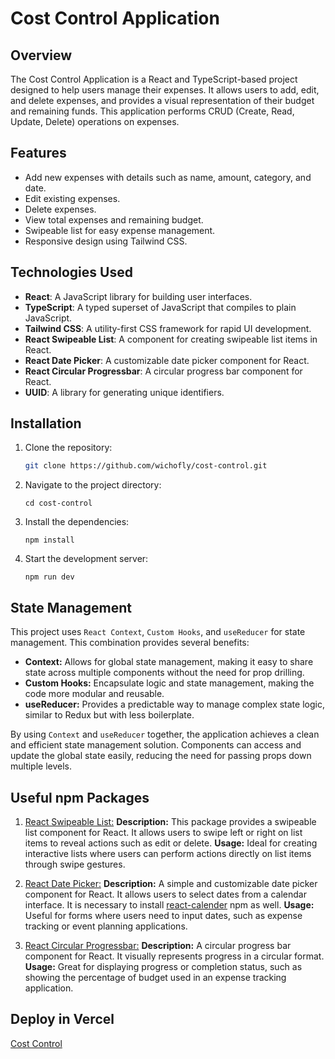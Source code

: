 # Cost Control Application

## Overview

The Cost Control Application is a React and TypeScript-based project designed to help users manage their expenses. It allows users to add, edit, and delete expenses, and provides a visual representation of their budget and remaining funds. This application performs CRUD (Create, Read, Update, Delete) operations on expenses.

## Features

- Add new expenses with details such as name, amount, category, and date.
- Edit existing expenses.
- Delete expenses.
- View total expenses and remaining budget.
- Swipeable list for easy expense management.
- Responsive design using Tailwind CSS.

## Technologies Used

- **React**: A JavaScript library for building user interfaces.
- **TypeScript**: A typed superset of JavaScript that compiles to plain JavaScript.
- **Tailwind CSS**: A utility-first CSS framework for rapid UI development.
- **React Swipeable List**: A component for creating swipeable list items in React.
- **React Date Picker**: A customizable date picker component for React.
- **React Circular Progressbar**: A circular progress bar component for React.
- **UUID**: A library for generating unique identifiers.

## Installation

1. Clone the repository:

   ```bash
   git clone https://github.com/wichofly/cost-control.git
   ```

2. Navigate to the project directory:

   ```
   cd cost-control
   ```

3. Install the dependencies:

   ```
   npm install
   ```

4. Start the development server:

   ```
   npm run dev
   ```

## State Management

This project uses `React Context`, `Custom Hooks`, and `useReducer` for state management. This combination provides several benefits:

- **Context:** Allows for global state management, making it easy to share state across multiple components without the need for prop drilling.
- **Custom Hooks:** Encapsulate logic and state management, making the code more modular and reusable.
- **useReducer:** Provides a predictable way to manage complex state logic, similar to Redux but with less boilerplate.

By using `Context` and `useReducer` together, the application achieves a clean and efficient state management solution. Components can access and update the global state easily, reducing the need for passing props down multiple levels.

## Useful npm Packages

1. [React Swipeable List:](https://www.npmjs.com/package/react-swipeable-list)
   **Description:** This package provides a swipeable list component for React. It allows users to swipe left or right on list items to reveal actions such as edit or delete.
   **Usage:** Ideal for creating interactive lists where users can perform actions directly on list items through swipe gestures.

2. [React Date Picker:](https://www.npmjs.com/package/react-date-picker)
   **Description:** A simple and customizable date picker component for React. It allows users to select dates from a calendar interface. It is necessary to install [react-calender](https://github.com/wojtekmaj/react-calendar) npm as well.
   **Usage:** Useful for forms where users need to input dates, such as expense tracking or event planning applications.

3. [React Circular Progressbar:](https://www.npmjs.com/package/react-circular-progressbar)
   **Description:** A circular progress bar component for React. It visually represents progress in a circular format.
   **Usage:** Great for displaying progress or completion status, such as showing the percentage of budget used in an expense tracking application.

## Deploy in Vercel

[Cost Control]()